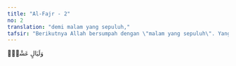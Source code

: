 ```yaml
---
title: "Al-Fajr - 2"
no: 2
translation: "demi malam yang sepuluh,"
tafsir: "Berikutnya Allah bersumpah dengan \"malam yang sepuluh\". Yang dimaksud adalah sepuluh hari pertama bulan Zulhijah, yang merupakan hari-hari yang sangat dimuliakan beramal pada hari-hari tersebut, sebagaimana diinformasikan hadis berikut:\n\nTidak ada hari apa pun berbuat baik lebih dicintai Allah padanya daripada hari-hari ini. (Riwayat al-Bukhari dari Ibnu 'Abbas)\n\nAkan tetapi, ada yang berpendapat bahwa yang dimaksud adalah sepuluh hari pertama bulan Muharram, atau sepuluh hari pertama bulan Ramadan, atau sepuluh hari pertama setiap bulan."
---
```


وَلَيَالٍ عَشْرٍۙ
